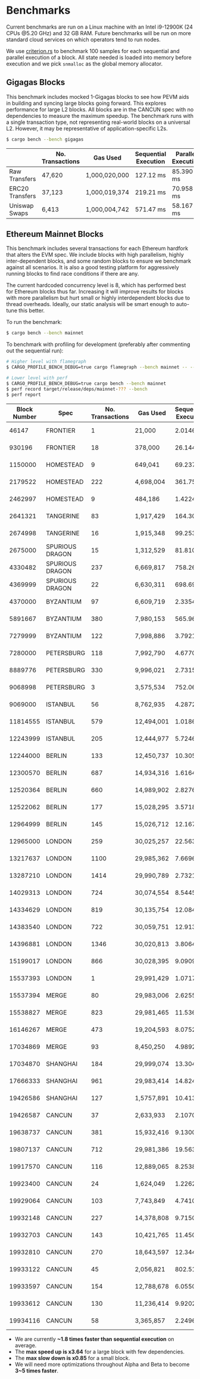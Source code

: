 # Benchmarks

Current benchmarks are run on a Linux machine with an Intel i9-12900K (24 CPUs @5.20 GHz) and 32 GB RAM. Future benchmarks will be run on more standard cloud services on which operators tend to run nodes.

We use [criterion.rs](https://github.com/bheisler/criterion.rs) to benchmark 100 samples for each sequential and parallel execution of a block. All state needed is loaded into memory before execution and we pick `snmalloc` as the global memory allocator.

## Gigagas Blocks

This benchmark includes mocked 1-Gigagas blocks to see how PEVM aids in building and syncing large blocks going forward. This explores performance for large L2 blocks. All blocks are in the CANCUN spec with no dependencies to measure the maximum speedup. The benchmark runs with a single transaction type, not representing real-world blocks on a universal L2. However, it may be representative of application-specific L2s.

```sh
$ cargo bench --bench gigagas
```

|                 | No. Transactions | Gas Used      | Sequential Execution | Parallel Execution | Speedup    |
| --------------- | ---------------- | ------------- | -------------------- | ------------------ | ---------- |
| Raw Transfers   | 47,620           | 1,000,020,000 | 127.12 ms            | 85.390 ms          | 🟢1.49     |
| ERC20 Transfers | 37,123           | 1,000,019,374 | 219.21 ms            | 70.958 ms          | 🟢3.09     |
| Uniswap Swaps   | 6,413            | 1,000,004,742 | 571.47 ms            | 58.167 ms          | 🟢**9.82** |

## Ethereum Mainnet Blocks

This benchmark includes several transactions for each Ethereum hardfork that alters the EVM spec. We include blocks with high parallelism, highly inter-dependent blocks, and some random blocks to ensure we benchmark against all scenarios. It is also a good testing platform for aggressively running blocks to find race conditions if there are any.

The current hardcoded concurrency level is 8, which has performed best for Ethereum blocks thus far. Increasing it will improve results for blocks with more parallelism but hurt small or highly interdependent blocks due to thread overheads. Ideally, our static analysis will be smart enough to auto-tune this better.

To run the benchmark:

```sh
$ cargo bench --bench mainnet
```

To benchmark with profiling for development (preferably after commenting out the sequential run):

```sh
# Higher level with flamegraph
$ CARGO_PROFILE_BENCH_DEBUG=true cargo flamegraph --bench mainnet -- --bench

# Lower level with perf
$ CARGO_PROFILE_BENCH_DEBUG=true cargo bench --bench mainnet
$ perf record target/release/deps/mainnet-??? --bench
$ perf report
```

| Block Number | Spec            | No. Transactions | Gas Used   | Sequential Execution | Parallel Execution | Speedup    |
| ------------ | --------------- | ---------------- | ---------- | -------------------- | ------------------ | ---------- |
| 46147        | FRONTIER        | 1                | 21,000     | 2.0146 µs            | 2.0542 µs          | ⚪1        |
| 930196       | FRONTIER        | 18               | 378,000    | 26.144 µs            | 26.310 µs          | ⚪1        |
| 1150000      | HOMESTEAD       | 9                | 649,041    | 69.237 µs            | 69.015 µs          | ⚪1        |
| 2179522      | HOMESTEAD       | 222              | 4,698,004  | 361.75 µs            | 396.76 µs          | 🔴0.91     |
| 2462997      | HOMESTEAD       | 9                | 484,186    | 1.4224 ms            | 1.4242 ms          | ⚪1        |
| 2641321      | TANGERINE       | 83               | 1,917,429  | 164.30 µs            | 175.19 µs          | 🔴0.94     |
| 2674998      | TANGERINE       | 16               | 1,915,348  | 99.253 µs            | 110.03 µs          | 🔴0.9      |
| 2675000      | SPURIOUS DRAGON | 15               | 1,312,529  | 81.810 µs            | 96.557 µs          | 🔴**0.85** |
| 4330482      | SPURIOUS DRAGON | 237              | 6,669,817  | 758.26 µs            | 407.19 µs          | 🟢1.86     |
| 4369999      | SPURIOUS DRAGON | 22               | 6,630,311  | 698.69 µs            | 331.56 µs          | 🟢2.11     |
| 4370000      | BYZANTIUM       | 97               | 6,609,719  | 2.3354 ms            | 2.1221 ms          | 🟢1.1      |
| 5891667      | BYZANTIUM       | 380              | 7,980,153  | 565.96 µs            | 609.89 µs          | 🔴0.93     |
| 7279999      | BYZANTIUM       | 122              | 7,998,886  | 3.7921 ms            | 1.2101 ms          | 🟢3.13     |
| 7280000      | PETERSBURG      | 118              | 7,992,790  | 4.6770 ms            | 2.4034 ms          | 🟢1.95     |
| 8889776      | PETERSBURG      | 330              | 9,996,021  | 2.7315 ms            | 925.54 µs          | 🟢2.95     |
| 9068998      | PETERSBURG      | 3                | 3,575,534  | 752.06 µs            | 756.43 µs          | ⚪1        |
| 9069000      | ISTANBUL        | 56               | 8,762,935  | 4.2872 ms            | 2.7849 ms          | 🟢1.54     |
| 11814555     | ISTANBUL        | 579              | 12,494,001 | 1.0186 ms            | 1.0930 ms          | 🔴0.93     |
| 12243999     | ISTANBUL        | 205              | 12,444,977 | 5.7246 ms            | 2.8274 ms          | 🟢2.02     |
| 12244000     | BERLIN          | 133              | 12,450,737 | 10.305 ms            | 7.9624 ms          | 🟢1.29     |
| 12300570     | BERLIN          | 687              | 14,934,316 | 1.6164 ms            | 1.7072 ms          | 🔴0.95     |
| 12520364     | BERLIN          | 660              | 14,989,902 | 2.8276 ms            | 2.9042 ms          | 🔴0.97     |
| 12522062     | BERLIN          | 177              | 15,028,295 | 3.5718 ms            | 1.7736 ms          | 🟢2.01     |
| 12964999     | BERLIN          | 145              | 15,026,712 | 12.167 ms            | 9.7853 ms          | 🟢1.24     |
| 12965000     | LONDON          | 259              | 30,025,257 | 22.563 ms            | 7.5589 ms          | 🟢2.98     |
| 13217637     | LONDON          | 1100             | 29,985,362 | 7.6696 ms            | 4.4923 ms          | 🟢1.71     |
| 13287210     | LONDON          | 1414             | 29,990,789 | 2.7321 ms            | 2.9145 ms          | 🔴0.94     |
| 14029313     | LONDON          | 724              | 30,074,554 | 8.5445 ms            | 2.3487 ms          | 🟢**3.64** |
| 14334629     | LONDON          | 819              | 30,135,754 | 12.084 ms            | 7.2938 ms          | 🟢1.66     |
| 14383540     | LONDON          | 722              | 30,059,751 | 12.913 ms            | 5.4041 ms          | 🟢2.39     |
| 14396881     | LONDON          | 1346             | 30,020,813 | 3.8064 ms            | 3.9867 ms          | 🔴0.95     |
| 15199017     | LONDON          | 866              | 30,028,395 | 9.0909 ms            | 3.2360 ms          | 🟢2.81     |
| 15537393     | LONDON          | 1                | 29,991,429 | 1.0717 ms            | 1.0677 ms          | ⚪1        |
| 15537394     | MERGE           | 80               | 29,983,006 | 2.6255 ms            | 1.7527 ms          | 🟢1.5      |
| 15538827     | MERGE           | 823              | 29,981,465 | 11.536 ms            | 5.6157 ms          | 🟢2.05     |
| 16146267     | MERGE           | 473              | 19,204,593 | 8.0752 ms            | 2.6875 ms          | 🟢3        |
| 17034869     | MERGE           | 93               | 8,450,250  | 4.9892 ms            | 2.4351 ms          | 🟢2.05     |
| 17034870     | SHANGHAI        | 184              | 29,999,074 | 13.304 ms            | 8.6351 ms          | 🟢1.54     |
| 17666333     | SHANGHAI        | 961              | 29,983,414 | 14.824 ms            | 8.0059 ms          | 🟢1.85     |
| 19426586     | SHANGHAI        | 127              | 1,5757,891 | 10.413 ms            | 8.4760 ms          | 🟢1.23     |
| 19426587     | CANCUN          | 37               | 2,633,933  | 2.1070 ms            | 1.3122 ms          | 🟢1.61     |
| 19638737     | CANCUN          | 381              | 15,932,416 | 9.1300 ms            | 6.1596 ms          | 🟢1.48     |
| 19807137     | CANCUN          | 712              | 29,981,386 | 19.563 ms            | 8.0585 ms          | 🟢2.43     |
| 19917570     | CANCUN          | 116              | 12,889,065 | 8.2538 ms            | 4.2188 ms          | 🟢1.96     |
| 19923400     | CANCUN          | 24               | 1,624,049  | 1.2262 ms            | 1.0448 ms          | 🟢1.17     |
| 19929064     | CANCUN          | 103              | 7,743,849  | 4.7410 ms            | 2.6935 ms          | 🟢1.76     |
| 19932148     | CANCUN          | 227              | 14,378,808 | 9.7150 ms            | 5.7822 ms          | 🟢1.68     |
| 19932703     | CANCUN          | 143              | 10,421,765 | 11.450 ms            | 6.6407 ms          | 🟢1.72     |
| 19932810     | CANCUN          | 270              | 18,643,597 | 12.344 ms            | 7.5275 ms          | 🟢1.64     |
| 19933122     | CANCUN          | 45               | 2,056,821  | 802.51 µs            | 572.67 µs          | 🟢1.4      |
| 19933597     | CANCUN          | 154              | 12,788,678 | 6.0550 ms            | 4.7224 ms          | 🟢1.28     |
| 19933612     | CANCUN          | 130              | 11,236,414 | 9.9202 ms            | 3.8320 ms          | 🟢2.59     |
| 19934116     | CANCUN          | 58               | 3,365,857  | 2.2496 ms            | 1.4396 ms          | 🟢1.56     |

- We are currently **~1.8 times faster than sequential execution** on average.
- The **max speed up is x3.64** for a large block with few dependencies.
- The **max slow down is x0.85** for a small block.
- We will need more optimizations throughout Alpha and Beta to become **3~5 times faster**.
